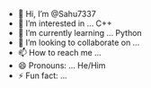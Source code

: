 - 👋 Hi, I’m @Sahu7337
- 👀 I’m interested in ... C++
- 🌱 I’m currently learning ... Python
- 💞️ I’m looking to collaborate on ...
- 📫 How to reach me ...
- 😄 Pronouns: ... He/Him
- ⚡ Fun fact: ...

<!---
Sahu7337/Sahu7337 is a ✨ special ✨ repository because its `README.md` (this file) appears on your GitHub profile.
You can click the Preview link to take a look at your changes.
--->
